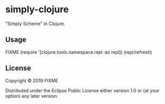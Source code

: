 # simply-clojure

"Simply Scheme" in Clojure.

## Usage

FIXME
(require '[clojure.tools.namespace.repl :as repl])
(repl/refresh)
## License

Copyright © 2019 FIXME

Distributed under the Eclipse Public License either version 1.0 or (at
your option) any later version.
